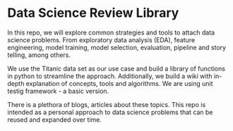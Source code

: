 # Data Science Review Library

In this repo, we will explore common strategies and tools to attach data science problems. From exploratory data analysis (EDA), feature engineering, model training, model selection, evaluation, pipeline and story telling, among others. 

We use the Titanic data set as our use case and build a library of functions in python to streamline the approach. Additionally, we build a wiki with in-depth explanation of concepts, tools and algorithms. We are using unit testig framework - a basic version. 

There is a plethora of blogs, articles about these topics. This repo is intended as a personal approach to data science problems that can be reused and expanded over time. 
 
